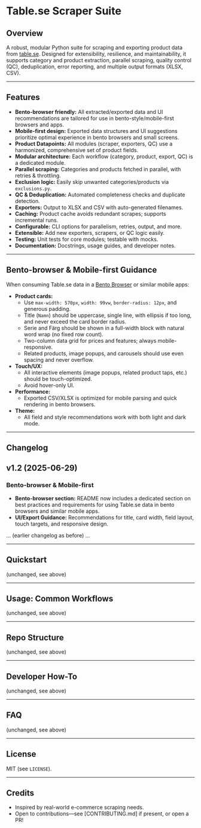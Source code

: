 # Table.se Scraper Suite

## Overview

A robust, modular Python suite for scraping and exporting product data from [table.se](https://www.table.se). Designed for extensibility, resilience, and maintainability, it supports category and product extraction, parallel scraping, quality control (QC), deduplication, error reporting, and multiple output formats (XLSX, CSV).

---

## Features

- **Bento-browser friendly:** All extracted/exported data and UI recommendations are tailored for use in bento-style/mobile-first browsers and apps.
- **Mobile-first design:** Exported data structures and UI suggestions prioritize optimal experience in bento browsers and small screens.
- **Product Datapoints:** All modules (scraper, exporters, QC) use a harmonized, comprehensive set of product fields.
- **Modular architecture:** Each workflow (category, product, export, QC) is a dedicated module.
- **Parallel scraping:** Categories and products fetched in parallel, with retries & throttling.
- **Exclusion logic:** Easily skip unwanted categories/products via `exclusions.py`.
- **QC & Deduplication:** Automated completeness checks and duplicate detection.
- **Exporters:** Output to XLSX and CSV with auto-generated filenames.
- **Caching:** Product cache avoids redundant scrapes; supports incremental runs.
- **Configurable:** CLI options for parallelism, retries, output, and more.
- **Extensible:** Add new exporters, scrapers, or QC logic easily.
- **Testing:** Unit tests for core modules; testable with mocks.
- **Documentation:** Docstrings, usage guides, and developer notes.

---

## Bento-browser & Mobile-first Guidance

When consuming Table.se data in a [Bento Browser](https://www.bentobrowser.com/) or similar mobile apps:

- **Product cards:**  
  - Use `max-width: 570px`, `width: 99vw`, `border-radius: 12px`, and generous padding.
  - Title (`Namn`) should be uppercase, single line, with ellipsis if too long, and never exceed the card border radius.
  - Serie and Färg should be shown in a full-width block with natural word wrap (no fixed row count).
  - Two-column data grid for prices and features; always mobile-responsive.
  - Related products, image popups, and carousels should use even spacing and never overflow.
- **Touch/UX:**  
  - All interactive elements (image popups, related product taps, etc.) should be touch-optimized.
  - Avoid hover-only UI.
- **Performance:**  
  - Exported CSV/XLSX is optimized for mobile parsing and quick rendering in bento browsers.
- **Theme:**  
  - All field and style recommendations work with both light and dark mode.

---

## Changelog

## v1.2 (2025-06-29)

### Bento-browser & Mobile-first

- **Bento-browser section:** README now includes a dedicated section on best practices and requirements for using Table.se data in bento browsers and similar mobile apps.
- **UI/Export Guidance:** Recommendations for title, card width, field layout, touch targets, and responsive design.

... (earlier changelog as before) ...

---

## Quickstart

(unchanged, see above)

---

## Usage: Common Workflows

(unchanged, see above)

---

## Repo Structure

(unchanged, see above)

---

## Developer How-To

(unchanged, see above)

---

## FAQ

(unchanged, see above)

---

## License

MIT (see `LICENSE`).

---

## Credits

- Inspired by real-world e-commerce scraping needs.
- Open to contributions—see [CONTRIBUTING.md] if present, or open a PR!
